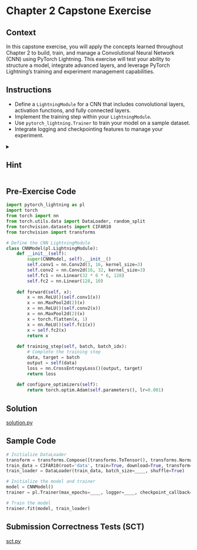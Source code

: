 # Chapter 2 Capstone Exercise

## Context

In this capstone exercise, you will apply the concepts learned throughout Chapter 2 to build, train, and manage a Convolutional Neural Network (CNN) using PyTorch Lightning. This exercise will test your ability to structure a model, integrate advanced layers, and leverage PyTorch Lightning’s training and experiment management capabilities.

## Instructions
- Define a `LightningModule` for a CNN that includes convolutional layers, activation functions, and fully connected layers.
- Implement the training step within your `LightningModule`.
- Use `pytorch_lightning.Trainer` to train your model on a sample dataset.
- Integrate logging and checkpointing features to manage your experiment.

<details>

<summary><h2>Hint</h2></summary>

- Focus on correctly configuring the convolutional layers, fully connected layers, and using appropriate hyperparameters in the `Trainer` for training the model.

</details>

## Pre-Exercise Code

```python
import pytorch_lightning as pl
import torch
from torch import nn
from torch.utils.data import DataLoader, random_split
from torchvision.datasets import CIFAR10
from torchvision import transforms

# Define the CNN LightningModule
class CNNModel(pl.LightningModule):
    def __init__(self):
        super(CNNModel, self).__init__()
        self.conv1 = nn.Conv2d(3, 16, kernel_size=3)
        self.conv2 = nn.Conv2d(16, 32, kernel_size=3)
        self.fc1 = nn.Linear(32 * 6 * 6, 128)
        self.fc2 = nn.Linear(128, 10)
    
    def forward(self, x):
        x = nn.ReLU()(self.conv1(x))
        x = nn.MaxPool2d(2)(x)
        x = nn.ReLU()(self.conv2(x))
        x = nn.MaxPool2d(2)(x)
        x = torch.flatten(x, 1)
        x = nn.ReLU()(self.fc1(x))
        x = self.fc2(x)
        return x
    
    def training_step(self, batch, batch_idx):
        # Complete the training step
        data, target = batch
        output = self(data)
        loss = nn.CrossEntropyLoss()(output, target)
        return loss
    
    def configure_optimizers(self):
        return torch.optim.Adam(self.parameters(), lr=0.001)
```

## Solution

[solution.py](https://github.com/bidata-io/dc-scalable-ai/main/ch_2/capstone/1/solution.py)

## Sample Code
```python
# Initialize DataLoader
transform = transforms.Compose([transforms.ToTensor(), transforms.Normalize((0.5,), (0.5,))])
train_data = CIFAR10(root='data', train=True, download=True, transform=transform)
train_loader = DataLoader(train_data, batch_size=____, shuffle=True)

# Initialize the model and trainer
model = CNNModel()
trainer = pl.Trainer(max_epochs=____, logger=____, checkpoint_callback=____)

# Train the model
trainer.fit(model, train_loader)
```

## Submission Correctness Tests (SCT)

[sct.py](https://github.com/bidata-io/dc-scalable-ai/main/ch_2/capstone/1/sct.py)
